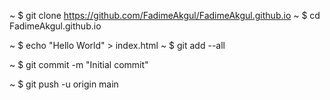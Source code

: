 ~ $ git clone https://github.com/FadimeAkgul/FadimeAkgul.github.io
~ $ cd FadimeAkgul.github.io

~ $ echo "Hello World" > index.html
~ $ git add --all

~ $ git commit -m "Initial commit"

~ $ git push -u origin main
